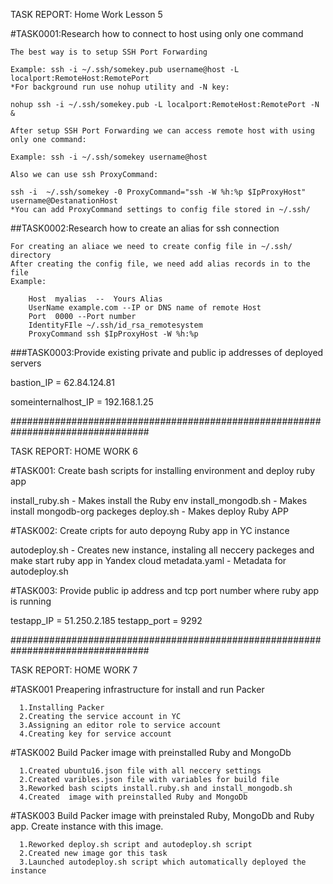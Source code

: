 
TASK REPORT: Home Work Lesson 5

#TASK0001:Research how to connect to host  using only one command

    The best way is to setup SSH Port Forwarding

    Example: ssh -i ~/.ssh/somekey.pub username@host -L localport:RemoteHost:RemotePort
    *For background run use nohup utility and -N key:

    nohup ssh -i ~/.ssh/somekey.pub -L localport:RemoteHost:RemotePort -N &

    After setup SSH Port Forwarding we can access remote host with using
    only one command:

    Example: ssh -i ~/.ssh/somekey username@host

    Also we can use ssh ProxyCommand:

    ssh -i  ~/.ssh/somekey -0 ProxyCommand="ssh -W %h:%p $IpProxyHost" username@DestanationHost
    *You can add ProxyCommand settings to config file stored in ~/.ssh/

##TASK0002:Research how to create an alias for ssh connection

    For creating an aliace we need to create config file in ~/.ssh/ directory
    After creating the config file, we need add alias records in to the file
    Example:

		Host  myalias  --  Yours Alias
		UserName example.com --IP or DNS name of remote Host
		Port  0000 --Port number
		IdentityFIle ~/.ssh/id_rsa_remotesystem
		ProxyCommand ssh $IpProxyHost -W %h:%p

###TASK0003:Provide existing private and public ip addresses of deployed servers

   bastion_IP = 62.84.124.81

   someinternalhost_IP = 192.168.1.25

#################################################################################

TASK REPORT: HOME WORK 6

#TASK001: Create bash scripts for installing environment and deploy ruby app

install_ruby.sh - Makes install the Ruby env install_mongodb.sh - Makes install mongodb-org packeges deploy.sh - Makes deploy Ruby APP

#TASK002: Create cripts for auto depoyng Ruby app in YC instance

 autodeploy.sh - Creates new instance, instaling all neccery packeges
                 and make start ruby app in Yandex cloud
 metadata.yaml - Metadata for autodeploy.sh

#TASK003: Provide public ip address and tcp port number where ruby app is running

testapp_IP = 51.250.2.185 testapp_port = 9292


#################################################################################


TASK REPORT: HOME WORK 7


#TASK001 Preapering infrastructure for install and run Packer


      1.Installing Packer
      2.Creating the service account in YC
      3.Assigning an editor role to service account
      4.Creating key for service account

#TASK002 Build Packer image with preinstalled Ruby and MongoDb

      1.Created ubuntu16.json file with all neccery settings
      2.Created varibles.json file with variables for build file
      3.Reworked bash scipts install.ruby.sh and install_mongodb.sh
      4.Created  image with preinstalled Ruby and MongoDb

#TASK003 Build Packer image with preinstaled Ruby, MongoDb and Ruby app. Create instance with this image.

      1.Reworked deploy.sh script and autodeploy.sh script
      2.Created new image gor this task
      3.Launched autodeploy.sh script which automatically deployed the instance
